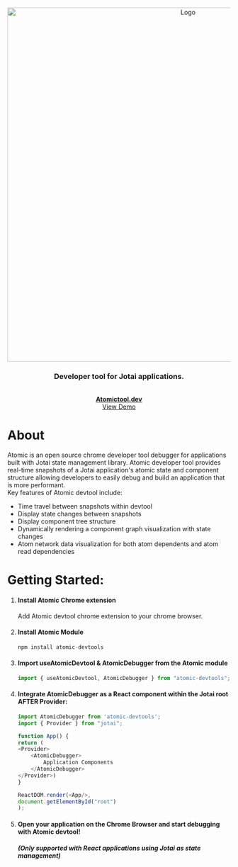 <!-- PROJECT LOGO -->
<br />
<p align="center">
  <a href="https://github.com/chandnikat/atomic">
    <img src="assets/Atomic.jpeg" alt="Logo" width="800px">
  </a>

  <h3 align="center">Developer tool for Jotai applications.</h3>

  <p align="center">
    </br>
    <a href="https://www.atomictool.dev"><strong>Atomictool.dev</strong></a>
    </br>
    <a href="https://www.getatomos.io">View Demo</a>   
  </p>
</p>

<!-- ABOUT -->
<h1>About</h1>
<p>
Atomic is an open source chrome developer tool debugger for applications built with Jotai state management library. Atomic developer tool provides real-time snapshots of a Jotai application's atomic state and component structure allowing developers to easily debug and build an application that is more performant.
</br>
Key features of Atomic devtool include:
<ul>
<li>Time travel between snapshots within devtool
<li>Display state changes between snapshots
<li>Display component tree structure
<li>Dynamically rendering a component graph visualization with state changes
<li>Atom network data visualization for both atom dependents and atom read dependencies
</ul>
</p>


<!-- INSTALLATION -->
<h1>
Getting Started:
</h1>

1. #### Install Atomic Chrome extension
    Add Atomic devtool chrome extension to your chrome browser.

2. #### Install Atomic Module

    ```js
    npm install atomic-devtools
    ```

3. #### Import useAtomicDevtool & AtomicDebugger from the Atomic module

    ```js
    import { useAtomicDevtool, AtomicDebugger } from "atomic-devtools";
    ```

4. #### Integrate AtomicDebugger as a React component within the Jotai root AFTER Provider:

    ```js
    import AtomicDebugger from 'atomic-devtools';
    import { Provider } from "jotai";

    function App() {
    return (
    <Provider>
        <AtomicDebugger>
            Application Components
        </AtomicDebugger>
    </Provider>)
    }

    ReactDOM.render(<App/>,
    document.getElementById("root")
    );
    ```

5. #### Open your application on the Chrome Browser and start debugging with Atomic devtool!
    ##### (Only supported with React applications using Jotai as state management)